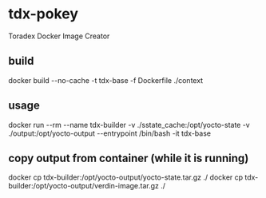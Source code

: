 # tdx-pokey
Toradex Docker Image Creator

## build
docker build --no-cache -t tdx-base -f Dockerfile ./context

## usage
docker run --rm --name tdx-builder -v ./sstate_cache:/opt/yocto-state -v ./output:/opt/yocto-output --entrypoint /bin/bash -it tdx-base

## copy output from container (while it is running)
docker cp tdx-builder:/opt/yocto-output/yocto-state.tar.gz ./
docker cp tdx-builder:/opt/yocto-output/verdin-image.tar.gz ./
